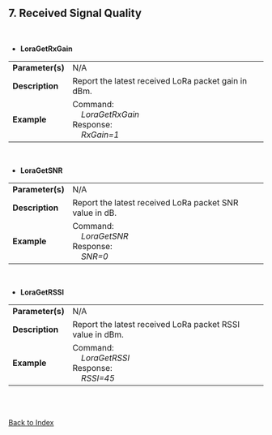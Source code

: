 <H2> 7. Received Signal Quality </H2>

<BR>


- <B>LoraGetRxGain</B>
<TABLE>
<TR align="Left" valign="center"><TD><B>Parameter(s)</B></TD>		<TD> N/A </TD></TR>
<TR align="Left" valign="center"><TD><B>Description</B></TD>		<TD> Report the latest received LoRa packet gain in dBm. </TD></TR>
<TR align="Left" valign="center"><TD><B>Example</B></TD>
	<TD>
		Command:<BR>
		&nbsp; &nbsp;	<I>LoraGetRxGain</I><BR>
		Response:<BR>
		&nbsp; &nbsp;	<I>RxGain=1</I>
	</TD>
</TR>
</TABLE>
<BR>


- <B>LoraGetSNR</B>
<TABLE>
<TR align="Left" valign="center"><TD><B>Parameter(s)</B></TD>		<TD> N/A </TD></TR>
<TR align="Left" valign="center"><TD><B>Description</B></TD>		<TD> Report the latest received LoRa packet SNR value in dB. </TD></TR>
<TR align="Left" valign="center"><TD><B>Example</B></TD>
	<TD>
		Command:<BR>
		&nbsp; &nbsp;	<I>LoraGetSNR</I><BR>
		Response:<BR>
		&nbsp; &nbsp;	<I>SNR=0</I>
	</TD>
</TR>
</TABLE>
<BR>



- <B>LoraGetRSSI</B>
<TABLE>
<TR align="Left" valign="center"><TD><B>Parameter(s)</B></TD>		<TD> N/A </TD></TR>
<TR align="Left" valign="center"><TD><B>Description</B></TD>		<TD> Report the latest received LoRa packet RSSI value in dBm. </TD></TR>
<TR align="Left" valign="center"><TD><B>Example</B></TD>
	<TD>
		Command:<BR>
		&nbsp; &nbsp;	<I>LoraGetRSSI</I><BR>
		Response:<BR>
		&nbsp; &nbsp;	<I>RSSI=45</I>
	</TD>
</TR>
</TABLE>

<BR>
<BR>

[Back to Index](CLI__Command_List__Index.md)
